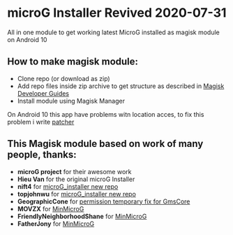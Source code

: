 # microG Installer Revived 2020-07-31

All in one module to get working latest MicroG installed as magisk module on Android 10

## How to make magisk module:
- Clone repo (or download as zip)
- Add repo files inside zip archive to get structure as described in [Magisk Developer Guides](https://topjohnwu.github.io/Magisk/guides.html)  
- Install module using Magisk Manager

On Android 10 this app have problems witn location acces, to fix this problem i write [patcher](https://github.com/McPcholkin/runtime-permission_patcher)

## This Magisk module based on work of many people, thanks:
- **microG project** for their awesome work  
- **Hieu Van** for the original microG Installer  
- **nift4** for [microG_installer new repo](https://github.com/Magisk-Modules-Repo/microG_installer)  
- **topjohnwu** for [microG_installer new repo](https://github.com/Magisk-Modules-Repo/microG_installer)  
- **GeographicCone** for [permission temporary fix for GmsCore](https://github.com/microg/android_packages_apps_GmsCore/issues/1099#issuecomment-664419033)  
- **MOVZX** for [MinMicroG](https://github.com/FriendlyNeighborhoodShane/MinMicroG)  
- **FriendlyNeighborhoodShane** for [MinMicroG](https://github.com/FriendlyNeighborhoodShane/MinMicroG)  
- **FatherJony** for [MinMicroG](https://github.com/FriendlyNeighborhoodShane/MinMicroG)  


